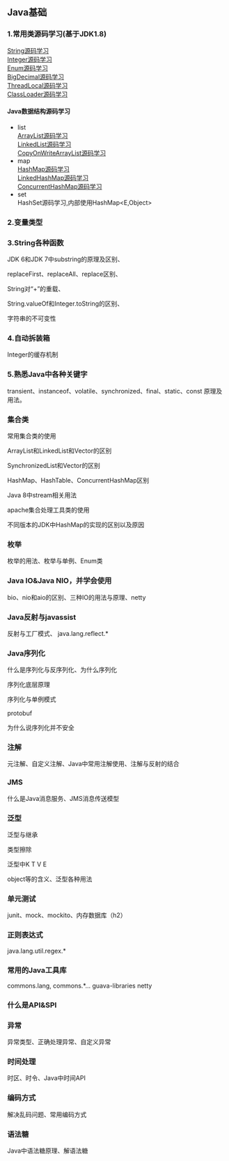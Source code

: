## Java基础
### 1.常用类源码学习(基于JDK1.8)
[String源码学习](String源码学习.md)  
[Integer源码学习](Integer源码学习.md)  
[Enum源码学习](Enum源码学习.md)  
[BigDecimal源码学习](BigDecimal源码学习.md)  
[ThreadLocal源码学习](ThreadLocal源码学习.md)  
[ClassLoader源码学习](ClassLoader源码学习.md)

#### Java数据结构源码学习

- list  
	[ArrayList源码学习](ArrayList源码学习.md)  
	[LinkedList源码学习](LinkedList源码学习.md)  
	[CopyOnWriteArrayList源码学习](CopyOnWriteArrayList源码学习.md)
- map  
	[HashMap源码学习](HashMap源码学习.md)  
	[LinkedHashMap源码学习](LinkedHashMap源码学习.md)  
	[ConcurrentHashMap源码学习](ConcurrentHashMap源码学习.md)  
- set  
	HashSet源码学习,内部使用HashMap<E,Object>  

### 2.变量类型
### 3.String各种函数
JDK 6和JDK 7中substring的原理及区别、

replaceFirst、replaceAll、replace区别、

String对“+”的重载、

String.valueOf和Integer.toString的区别、

字符串的不可变性
### 4.自动拆装箱
Integer的缓存机制
### 5.熟悉Java中各种关键字
transient、instanceof、volatile、synchronized、final、static、const 原理及用法。
### 集合类
常用集合类的使用

ArrayList和LinkedList和Vector的区别 

SynchronizedList和Vector的区别

HashMap、HashTable、ConcurrentHashMap区别

Java 8中stream相关用法

apache集合处理工具类的使用

不同版本的JDK中HashMap的实现的区别以及原因

### 枚举
枚举的用法、枚举与单例、Enum类

### Java IO&Java NIO，并学会使用
bio、nio和aio的区别、三种IO的用法与原理、netty

### Java反射与javassist
反射与工厂模式、 java.lang.reflect.*

### Java序列化
什么是序列化与反序列化、为什么序列化

序列化底层原理

序列化与单例模式

protobuf

为什么说序列化并不安全

### 注解
元注解、自定义注解、Java中常用注解使用、注解与反射的结合

### JMS
什么是Java消息服务、JMS消息传送模型


### 泛型
泛型与继承

类型擦除

泛型中K T V E  

object等的含义、泛型各种用法

### 单元测试
junit、mock、mockito、内存数据库（h2）

### 正则表达式
java.lang.util.regex.*

### 常用的Java工具库
commons.lang, commons.*... guava-libraries netty

### 什么是API&SPI
### 异常
异常类型、正确处理异常、自定义异常

### 时间处理
时区、时令、Java中时间API

### 编码方式
解决乱码问题、常用编码方式

### 语法糖
Java中语法糖原理、解语法糖

